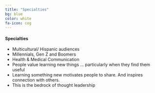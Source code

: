 ```yaml
---
title: "Specialties"
bg: blue
color: white
fa-icon: cog
---
```


#### Specialties

- Multicultural/ Hispanic audiences
- Millennials, Gen Z and Boomers
- Health & Medical Communication 
- People value learning new things ... particularly when they find them useful
- Learning something new motivates people to share. And inspires connection with others.
- This is the bedrock of thought leadership
